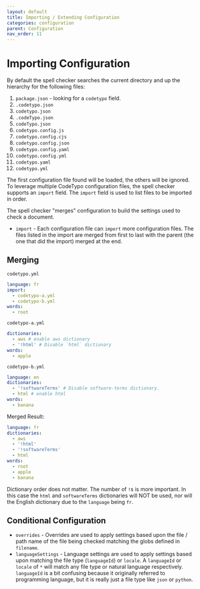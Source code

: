 ```yaml
---
layout: default
title: Importing / Extending Configuration
categories: configuration
parent: Configuration
nav_order: 11
---
```


<!--- Remove nav_exclude and published when the page is ready  --->

# Importing Configuration

By default the spell checker searches the current directory and up the hierarchy for the following files:

1. `package.json` - looking for a `codetypo` field.
1. `.codetypo.json`
1. `codetypo.json`
1. `.codeTypo.json`
1. `codeTypo.json`
1. `codetypo.config.js`
1. `codetypo.config.cjs`
1. `codetypo.config.json`
1. `codetypo.config.yaml`
1. `codetypo.config.yml`
1. `codetypo.yaml`
1. `codetypo.yml`

The first configuration file found will be loaded, the others will be ignored. To leverage multiple CodeTypo configuration files, the spell checker supports an `import` field. The `import` field is used to list files to be imported in order.

The spell checker "merges" configuration to build the settings used to check a document.

- `import` - Each configuration file can `import` more configuration files. The files listed in the import are merged from first to last with the parent (the one that did the import) merged at the end.

## Merging

`codetypo.yml`

```yml
language: fr
import:
  - codetypo-a.yml
  - codetypo-b.yml
words:
  - root
```

`codetypo-a.yml`

```yml
dictionaries:
  - aws # enable aws dictionary
  - '!html' # Disable `html` dictionary
words:
  - apple
```

`codetypo-b.yml`

```yml
language: en
dictionaries:
  - '!softwareTerms' # Disable software-terms dictionary.
  - html # enable html
words:
  - banana
```

Merged Result:

```yml
language: fr
dictionaries:
  - aws
  - '!html'
  - '!softwareTerms'
  - html
words:
  - root
  - apple
  - banana
```

Dictionary order does not matter. The number of `!`s is more important. In this case the `html` and `softwareTerms` dictionaries will NOT be used, nor will the English dictionary due to the `language` being `fr`.

## Conditional Configuration

- `overrides` - Overrides are used to apply settings based upon the file / path name of the file being checked matching the globs defined in `filename`.
- `languageSettings` - Language settings are used to apply settings based upon matching the file type (`languageId`) or `locale`. A `languageId` or `locale` of `*` will match any file type or natural language respectively. `languageId` is a bit confusing because it originally referred to programming language, but it is really just a file type like `json` or `python`.
